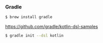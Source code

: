 
### Gradle
```bash
$ brew install gradle
```

https://github.com/gradle/kotlin-dsl-samples
```bash
$ gradle init --dsl kotlin
```
